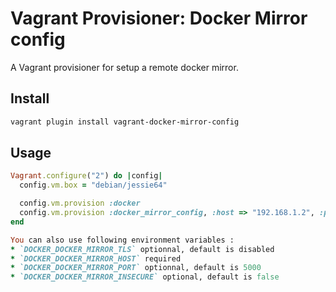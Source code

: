 # Vagrant Provisioner: Docker Mirror config

A Vagrant provisioner for setup a remote docker mirror.

## Install

```bash
vagrant plugin install vagrant-docker-mirror-config
```

## Usage

```ruby
Vagrant.configure("2") do |config|
  config.vm.box = "debian/jessie64"

  config.vm.provision :docker
  config.vm.provision :docker_mirror_config, :host => "192.168.1.2", :port => 5001, :insecure => true, :tls => true
end

You can also use following environment variables :
* `DOCKER_DOCKER_MIRROR_TLS` optionnal, default is disabled
* `DOCKER_DOCKER_MIRROR_HOST` required
* `DOCKER_DOCKER_MIRROR_PORT` optionnal, default is 5000
* `DOCKER_DOCKER_MIRROR_INSECURE` optional, default is false